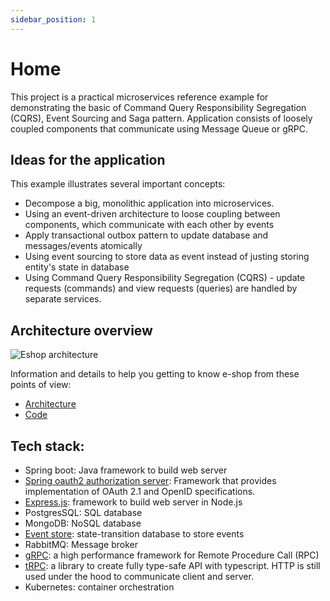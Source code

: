 ```yaml
---
sidebar_position: 1
---
```


# Home

This project is a practical microservices reference example for demonstrating the basic of Command Query Responsibility Segregation (CQRS), Event Sourcing and Saga pattern. Application consists of loosely coupled components that communicate using Message Queue or gRPC.

## Ideas for the application

This example illustrates several important concepts:

- Decompose a big, monolithic application into microservices.
- Using an event-driven architecture to loose coupling between components, which communicate with each other by events
- Apply transactional outbox pattern to update database and messages/events atomically
- Using event sourcing to store data as event instead of justing storing entity's state in database
- Using Command Query Responsibility Segregation (CQRS) - update requests (commands) and view requests (queries) are handled by separate services.

## Architecture overview

![Eshop architecture](/img/architecture.png)

Information and details to help you getting to know e-shop from these points of view:

- [Architecture](/docs/tutorial-basics/congratulations)
- [Code](/docs/tutorial-basics/congratulations)

## Tech stack:

- Spring boot: Java framework to build web server
- [Spring oauth2 authorization server](https://docs.spring.io/spring-authorization-server/docs/current/reference/html/index.html): Framework that provides implementation of OAuth 2.1 and OpenID specifications.
- [Express.js](https://expressjs.com/): framework to build web server in Node.js
- PostgresSQL: SQL database
- MongoDB: NoSQL database
- [Event store](https://www.eventstore.com/): state-transition database to store events
- RabbitMQ: Message broker
- [gRPC](https://grpc.io/): a high performance framework for Remote Procedure Call (RPC)
- [tRPC](https://trpc.io/): a library to create fully type-safe API with typescript. HTTP is still used under the hood to communicate client and server.
- Kubernetes: container orchestration
